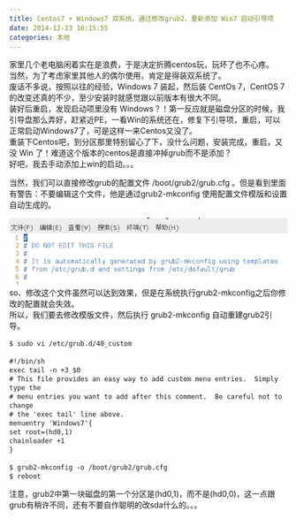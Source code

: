 ```yaml
---
title: Centos7 + Windows7 双系统，通过修改grub2，重新添加 Win7 启动引导项
date: 2014-12-23 16:15:55
categories: 本地
---
```


家里几个老电脑闲着实在是浪费，于是决定折腾centos玩，玩坏了也不心疼。  
当然，为了考虑家里其他人的偶尔使用，肯定是得装双系统了。  
废话不多说，按照以往的经验，Windows 7 装起，然后装 CentOs 7，CentOS 7 的改变还真的不少，至少安装时就感觉跟以前版本有很大不同。  
装好后重启，发现启动项里没有 Windows？！第一反应就是磁盘分区的时候，我引导盘那么弄好，赶紧近PE，一看Win的系统还在，修复下引导项，重启，可以正常启动Windows7了，可是这样一来Centos又没了。  
重装下Centos吧，到分区那里特别留心了下，没什么问题，安装完成，重启，又没 Win 了！难道这个版本的centos是直接冲掉grub而不是添加？  
好吧，我去手动添加上win的启动。。。

当然，我们可以直接修改grub的配置文件 /boot/grub2/grub.cfg 。但是看到里面有警告：不要编辑这个文件，他是通过grub2-mkconfig 使用配置文件模版和设置自动生成的。

[![grub2](/images/2014/12/grub2.jpg)](/images/2014/12/grub2.jpg)  
so、修改这个文件虽然可以达到效果，但是在系统执行grub2-mkconfig之后你修改的配置就会失效。  
所以，我们要去修改模版文件，然后执行 grub2-mkconfig 自动重建grub2引导。

```
$ sudo vi /etc/grub.d/40_custom

#!/bin/sh
exec tail -n +3 $0
# This file provides an easy way to add custom menu entries.  Simply type the
# menu entries you want to add after this comment.  Be careful not to change
# the 'exec tail' line above.
menuentry 'Windows7'{
set root=(hd0,1)
chainloader +1
}

$ grub2-mkconfig -o /boot/grub2/grub.cfg
$ reboot
```

注意，grub2中第一块磁盘的第一个分区是(hd0,1)，而不是(hd0,0)，这一点跟grub有稍许不同，还有不要自作聪明的改sda什么的。。。
